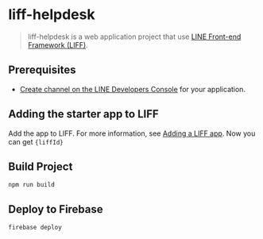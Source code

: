 # liff-helpdesk

> liff-helpdesk is a web application project that use [LINE Front-end Framework (LIFF)](https://developers.line.biz/en/docs/liff/overview/).


## Prerequisites
* [Create channel on the LINE Developers Console](https://developers.line.me/en/docs/liff/getting-started/) for your application.

## Adding the starter app to LIFF

Add the app to LIFF. For more information, see [Adding a LIFF app](https://developers.line.me/en/docs/liff/registering-liff-apps/). Now you can get `{liffId}`

## Build Project
```
npm run build
```

## Deploy to Firebase
```
firebase deploy
```




